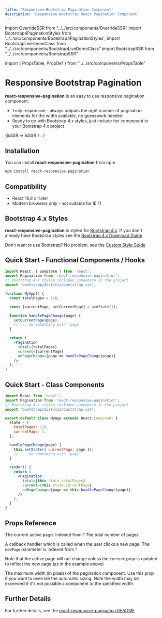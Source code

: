 ```yaml
---
title: 'Responsive Bootstrap Pagination Component'
description: 'Responsive Bootstrap React Pagination Component'
---
```


import OverrideSSR from "../../src/components/OverrideSSR"
import Bootstrap4PaginationStyles from '../../src/components/Bootstrap4PaginationStyles';
import BootstrapLiveDemoClass from "../../src/components/BootstrapLiveDemoClass"
import BootstrapSSR from "../../src/components/BootstrapSSR"

import { PropsTable, PropDef } from "../../src/components/PropsTable"

# Responsive Bootstrap Pagination

**react-responsive-pagination** is an easy to use responsive pagination component:

- Truly responsive - always outputs the right number of pagination elements for the width available, no guesswork needed
- Ready to go with Bootstrap 4.x styles, just include the component in your Bootstrap 4.x project

<Bootstrap4PaginationStyles>
<OverrideSSR>
{isSSR => isSSR ? <BootstrapSSR /> : <BootstrapLiveDemoClass />}
</OverrideSSR>
</Bootstrap4PaginationStyles>

## Installation

You can install **react-responsive-pagination** from npm:

```bash
npm install react-responsive-pagination
```

## Compatibility

- React 16.8 or later
- Modern browsers only - not suitable for IE 11

## Bootstrap 4.x Styles

**react-responsive-pagination** is styled for [Bootstrap 4.x](https://getbootstrap.com/docs/4.6/). If you don't already have Bootstrap styles see the [Bootstrap 4.x Download Guide](https://getbootstrap.com/docs/4.6/getting-started/download/)

Don't want to use Bootstrap? No problem, see the [Custom Style Guide](./custom-styled-pagination)

## Quick Start - Functional Components / Hooks

```jsx
import React, { useState } from 'react';
import Pagination from 'react-responsive-pagination';
// Bootstrap 4.x styles included somewhere in the project
import 'bootstrap/dist/css/bootstrap.css';

function MyApp() {
  const totalPages = 120;

  const [currentPage, setCurrentPage] = useState(1);

  function handlePageChange(page) {
    setCurrentPage(page);
    // ... do something with `page`
  }

  return (
    <Pagination
      total={totalPages}
      current={currentPage}
      onPageChange={page => handlePageChange(page)}
    />
  );
}
```

## Quick Start - Class Components

```jsx
import React from 'react';
import Pagination from 'react-responsive-pagination';
// Bootstrap 4.x styles included somewhere in the project
import 'bootstrap/dist/css/bootstrap.css';

export default class MyApp extends React.Component {
  state = {
    totalPages: 120,
    currentPage: 1,
  };

  handlePageChange(page) {
    this.setState({ currentPage: page });
    // ... do something with `page`
  }

  render() {
    return (
      <Pagination
        total={this.state.totalPages}
        current={this.state.currentPage}
        onPageChange={page => this.handlePageChange(page)}
      />
    );
  }
}
```

## Props Reference

<PropsTable>
<PropDef name='current' type='number'>
The current active page. Indexed from 1
</PropDef>
<PropDef name='total' type='number' >
The total number of pages
</PropDef>
<PropDef name='onPageChange' type='(newPage: number) => void' >

A callback handler which is called when the user clicks a new page. The `newPage` parameter is indexed from 1

Note that the active page will not change unless the `current` prop is updated to reflect the new page (as in the example above)

</PropDef>
<PropDef name='maxWidth' type='number' defaultValue='undefined'>
The maximum width (in pixels) of the pagination component. Use this prop if you want to override the automatic sizing. Note the width may be exceeded if it's not possible a component to the specified width
</PropDef>
</PropsTable>

## Further Details

For further details, see the [react-responsive-pagination README](https://www.npmjs.com/package/react-responsive-pagination)
